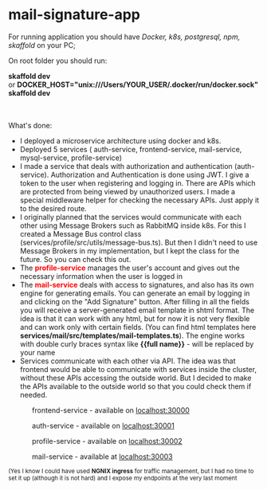 # mail-signature-app

For running application you should have *Docker, k8s, postgresql, npm, skaffold* on your PC;

On root folder you should run:

<b>skaffold dev</b><br> or <b>DOCKER_HOST="unix:///Users/YOUR_USER/.docker/run/docker.sock" skaffold dev</b><br><br><br>

What's done: 
- I deployed a microservice architecture using docker and k8s.
- Deployed 5 services ( auth-service, frontend-service, mail-service, mysql-service, profile-service)
- I made a service that deals with authorization and authentication (auth-service). Authorization and Authentication is done using JWT. I give a token to the user when registering and logging in. There are APIs which are protected from being viewed by unauthorized users. I made a special middleware helper for checking the necessary APIs. Just apply it to the desired route.
- I originally planned that the services would communicate with each other using Message Brokers such as RabbitMQ inside k8s. For this I created a Message Bus control class (services/profile/src/utils/message-bus.ts). But then I didn't need to use Message Brokers in my implementation, but I kept the class for the future. So you can check this out.
- The <b style="color:red">profile-service</b> manages the user's account and gives out the necessary information when the user is logged in
- The <b style="color:red">mail-service</b> deals with access to signatures, and also has its own engine for generating emails. You can generate an email by logging in and clicking on the "Add Signature" button. After filling in all the fields you will receive a server-generated email template in shtml format. The idea is that it can work with any html, but for now it is not very flexible and can work only with certain fields. (You can find html templates here <b>services/mail/src/templates/mail-templates.ts</b>). The engine works with double curly braces syntax like <b>{{full name}}</b> - will be replaced by your name
- Services communicate with each other via API. The idea was that frontend would be able to communicate with services inside the cluster, without these APIs accessing the outside world. But I decided to make the APIs available to the outside world so that you could check them if needed.

<ul>
<ol>frontend-service - available on <a href="http://localhost:30000">localhost:30000</a></ol>
<ol>auth-service - available on  <a href="http://localhost:30001">localhost:30001</a></ol>
<ol>profile-service - available on  <a href="http://localhost:30002">localhost:30002</a></ol>
<ol>mail-service - available at  <a href="http://localhost:30003">localhost:30003</a></ol>
</ul> 
<small>(Yes I know I could have used <b>NGNIX ingress</b> for traffic management, but I had no time to set it up (although it is not hard) and I expose my endpoints at the very last moment</small>
